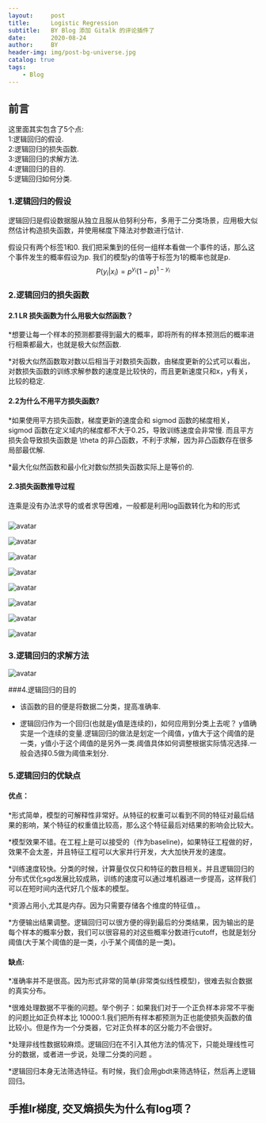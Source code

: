 ```yaml
---
layout:     post
title:      Logistic Regression
subtitle:   BY Blog 添加 Gitalk 的评论插件了
date:       2020-08-24
author:     BY
header-img: img/post-bg-universe.jpg
catalog: true
tags:
    - Blog
---
```



## 前言

这里面其实包含了5个点:\
1:逻辑回归的假设.\
2:逻辑回归的损失函数.\
3:逻辑回归的求解方法.\
4:逻辑回归的目的.\
5:逻辑回归如何分类.



### 1.逻辑回归的假设
逻辑回归是假设数据服从独立且服从伯努利分布，多用于二分类场景，应用极大似然估计构造损失函数，并使用梯度下降法对参数进行估计.

假设只有两个标签1和0. 我们把采集到的任何一组样本看做一个事件的话，那么这个事件发生的概率假设为p.
我们的模型y的值等于标签为1的概率也就是p.\
$$P(y_{i}|x_{i})=p^{y_{i}}(1-p)^{1-y_{i}}$$


### 2.逻辑回归的损失函数

#### 2.1 LR 损失函数为什么用极大似然函数？
*想要让每一个样本的预测都要得到最大的概率，即将所有的样本预测后的概率进行相乘都最大，也就是极大似然函数.
 
*对极大似然函数取对数以后相当于对数损失函数，由梯度更新的公式可以看出，对数损失函数的训练求解参数的速度是比较快的，而且更新速度只和x，y有关，比较的稳定.

#### 2.2为什么不用平方损失函数?
*如果使用平方损失函数，梯度更新的速度会和 sigmod 函数的梯度相关，sigmod 函数在定义域内的梯度都不大于0.25，导致训练速度会非常慢.
而且平方损失会导致损失函数是 \theta 的非凸函数，不利于求解，因为非凸函数存在很多局部最优解.

*最大化似然函数和最小化对数似然损失函数实际上是等价的.

#### 2.3损失函数推导过程
连乘是没有办法求导的或者求导困难，一般都是利用log函数转化为和的形式
###
![avatar](https://raw.githubusercontent.com/LoveNingBo/LoveNingBo.github.io/master/pictures/LR/LR1.png)

![avatar](https://raw.githubusercontent.com/LoveNingBo/LoveNingBo.github.io/master/pictures/LR/LR2.png)

![avatar](https://raw.githubusercontent.com/LoveNingBo/LoveNingBo.github.io/master/pictures/LR/LR3.png)

![avatar](https://raw.githubusercontent.com/LoveNingBo/LoveNingBo.github.io/master/pictures/LR/LR4.png)

![avatar](https://raw.githubusercontent.com/LoveNingBo/LoveNingBo.github.io/master/pictures/LR/LR5.png)

![avatar](https://raw.githubusercontent.com/LoveNingBo/LoveNingBo.github.io/master/pictures/LR/LR6.png)

![avatar](https://raw.githubusercontent.com/LoveNingBo/LoveNingBo.github.io/master/pictures/LR/LR7.png)

![avatar](https://raw.githubusercontent.com/LoveNingBo/LoveNingBo.github.io/master/pictures/LR/LR8.png)

### 3.逻辑回归的求解方法
![avatar](https://raw.githubusercontent.com/LoveNingBo/LoveNingBo.github.io/master/pictures/LR/LR9.png)


###4.逻辑回归的目的
* 该函数的目的便是将数据二分类，提高准确率.

* 逻辑回归作为一个回归(也就是y值是连续的)，如何应用到分类上去呢？
y值确实是一个连续的变量.逻辑回归的做法是划定一个阈值，y值大于这个阈值的是一类，y值小于这个阈值的是另外一类.阈值具体如何调整根据实际情况选择.一般会选择0.5做为阈值来划分.

### 5.逻辑回归的优缺点
#### 优点：

*形式简单，模型的可解释性非常好。从特征的权重可以看到不同的特征对最后结果的影响，某个特征的权重值比较高，那么这个特征最后对结果的影响会比较大。

*模型效果不错。在工程上是可以接受的（作为baseline)，如果特征工程做的好，效果不会太差，并且特征工程可以大家并行开发，大大加快开发的速度。

*训练速度较快。分类的时候，计算量仅仅只和特征的数目相关。并且逻辑回归的分布式优化sgd发展比较成熟，训练的速度可以通过堆机器进一步提高，这样我们可以在短时间内迭代好几个版本的模型。

*资源占用小,尤其是内存。因为只需要存储各个维度的特征值，。

*方便输出结果调整。逻辑回归可以很方便的得到最后的分类结果，因为输出的是每个样本的概率分数，我们可以很容易的对这些概率分数进行cutoff，也就是划分阈值(大于某个阈值的是一类，小于某个阈值的是一类)。

#### 缺点:

*准确率并不是很高。因为形式非常的简单(非常类似线性模型)，很难去拟合数据的真实分布。

*很难处理数据不平衡的问题。举个例子：如果我们对于一个正负样本非常不平衡的问题比如正负样本比 10000:1.我们把所有样本都预测为正也能使损失函数的值比较小。但是作为一个分类器，它对正负样本的区分能力不会很好。

*处理非线性数据较麻烦。逻辑回归在不引入其他方法的情况下，只能处理线性可分的数据，或者进一步说，处理二分类的问题 。

*逻辑回归本身无法筛选特征。有时候，我们会用gbdt来筛选特征，然后再上逻辑回归。

## 手推lr梯度, 交叉熵损失为什么有log项？

























<script type="text/javascript" src="http://cdn.mathjax.org/mathjax/latest/MathJax.js?config=default"></script>